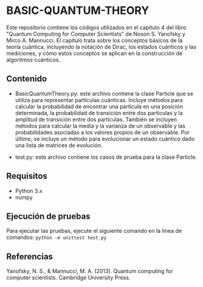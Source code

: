 # BASIC-QUANTUM-THEORY
Este repositorio contiene los códigos utilizados en el capítulo 4 del libro "Quantum Computing for Computer Scientists" de Noson S. Yanofsky y Mirco A. Mannucci. El capítulo trata sobre los conceptos básicos de la teoría cuántica, incluyendo la notación de Dirac, los estados cuánticos y las mediciones, y cómo estos conceptos se aplican en la construcción de algoritmos cuánticos.

## Contenido
  * BasicQuantumTheory.py: este archivo contiene la clase Particle que se utiliza para representar partículas cuánticas. Incluye métodos para calcular la probabilidad de     encontrar una partícula en una posición determinada, la probabilidad de transición entre dos partículas y la amplitud de transición entre dos partículas. También se     incluyen métodos para calcular la media y la varianza de un observable y las probabilidades asociadas a los valores propios de un observable. Por último, se             incluye un método para evolucionar un estado cuántico dado una lista de matrices de evolución.
  
  * test.py: este archivo contiene los casos de prueba para la clase Particle.
  
## Requisitos
  * Python 3.x
  * numpy
  
## Ejecución de pruebas
   Para ejecutar las pruebas, ejecute el siguiente comando en la línea de comandos:
  `python -m unittest test.py`
  
## Referencias
  Yanofsky, N. S., & Mannucci, M. A. (2013). Quantum computing for computer scientists. Cambridge University Press.
